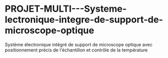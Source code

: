 # PROJET-MULTI---Systeme-lectronique-integre-de-support-de-microscope-optique
Système électronique intégré de support de microscope optique avec positionnement précis de l'échantillon et contrôle de la température
